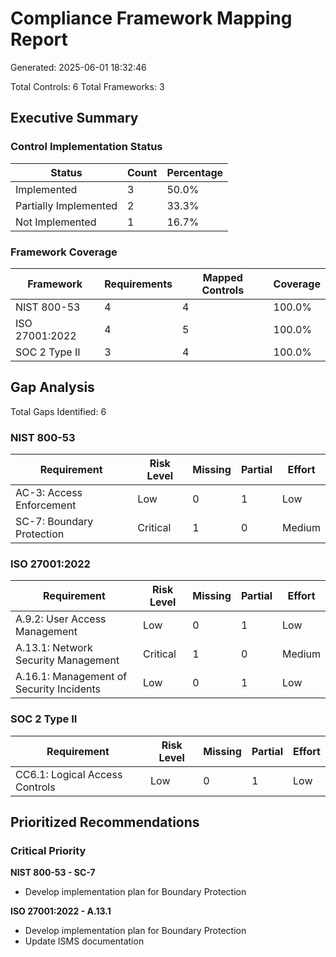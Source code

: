 # Compliance Framework Mapping Report

Generated: 2025-06-01 18:32:46

Total Controls: 6
Total Frameworks: 3

## Executive Summary

### Control Implementation Status

| Status | Count | Percentage |
|--------|-------|------------|
| Implemented | 3 | 50.0% |
| Partially Implemented | 2 | 33.3% |
| Not Implemented | 1 | 16.7% |

### Framework Coverage

| Framework | Requirements | Mapped Controls | Coverage |
|-----------|--------------|-----------------|----------|
| NIST 800-53 | 4 | 4 | 100.0% |
| ISO 27001:2022 | 4 | 5 | 100.0% |
| SOC 2 Type II | 3 | 4 | 100.0% |

## Gap Analysis

Total Gaps Identified: 6


### NIST 800-53

| Requirement | Risk Level | Missing | Partial | Effort |
|-------------|------------|---------|---------|--------|
| AC-3: Access Enforcement | Low | 0 | 1 | Low |
| SC-7: Boundary Protection | Critical | 1 | 0 | Medium |

### ISO 27001:2022

| Requirement | Risk Level | Missing | Partial | Effort |
|-------------|------------|---------|---------|--------|
| A.9.2: User Access Management | Low | 0 | 1 | Low |
| A.13.1: Network Security Management | Critical | 1 | 0 | Medium |
| A.16.1: Management of Security Incidents | Low | 0 | 1 | Low |

### SOC 2 Type II

| Requirement | Risk Level | Missing | Partial | Effort |
|-------------|------------|---------|---------|--------|
| CC6.1: Logical Access Controls | Low | 0 | 1 | Low |

## Prioritized Recommendations


### Critical Priority


**NIST 800-53 - SC-7**
- Develop implementation plan for Boundary Protection

**ISO 27001:2022 - A.13.1**
- Develop implementation plan for Boundary Protection
- Update ISMS documentation